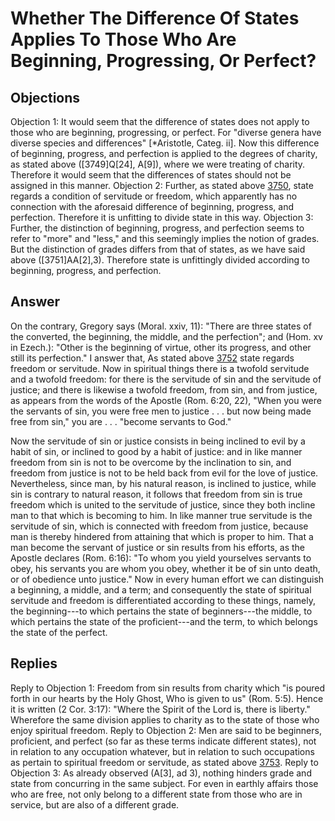 # Whether The Difference Of States Applies To Those Who Are Beginning, Progressing, Or Perfect?
## Objections
Objection 1: It would seem that the difference of states does not apply to those who are beginning, progressing, or perfect. For "diverse genera have diverse species and differences" [*Aristotle, Categ. ii]. Now this difference of beginning, progress, and perfection is applied to the degrees of charity, as stated above ([3749]Q[24], A[9]), where we were treating of charity. Therefore it would seem that the differences of states should not be assigned in this manner.
Objection 2: Further, as stated above [3750](A[1]), state regards a condition of servitude or freedom, which apparently has no connection with the aforesaid difference of beginning, progress, and perfection. Therefore it is unfitting to divide state in this way.
Objection 3: Further, the distinction of beginning, progress, and perfection seems to refer to "more" and "less," and this seemingly implies the notion of grades. But the distinction of grades differs from that of states, as we have said above ([3751]AA[2],3). Therefore state is unfittingly divided according to beginning, progress, and perfection.
## Answer
On the contrary, Gregory says (Moral. xxiv, 11): "There are three states of the converted, the beginning, the middle, and the perfection"; and (Hom. xv in Ezech.): "Other is the beginning of virtue, other its progress, and other still its perfection."
I answer that, As stated above [3752](A[1]) state regards freedom or servitude. Now in spiritual things there is a twofold servitude and a twofold freedom: for there is the servitude of sin and the servitude of justice; and there is likewise a twofold freedom, from sin, and from justice, as appears from the words of the Apostle (Rom. 6:20, 22), "When you were the servants of sin, you were free men to justice . . . but now being made free from sin," you are . . . "become servants to God."

Now the servitude of sin or justice consists in being inclined to evil by a habit of sin, or inclined to good by a habit of justice: and in like manner freedom from sin is not to be overcome by the inclination to sin, and freedom from justice is not to be held back from evil for the love of justice. Nevertheless, since man, by his natural reason, is inclined to justice, while sin is contrary to natural reason, it follows that freedom from sin is true freedom which is united to the servitude of justice, since they both incline man to that which is becoming to him. In like manner true servitude is the servitude of sin, which is connected with freedom from justice, because man is thereby hindered from attaining that which is proper to him. That a man become the servant of justice or sin results from his efforts, as the Apostle declares (Rom. 6:16): "To whom you yield yourselves servants to obey, his servants you are whom you obey, whether it be of sin unto death, or of obedience unto justice." Now in every human effort we can distinguish a beginning, a middle, and a term; and consequently the state of spiritual servitude and freedom is differentiated according to these things, namely, the beginning---to which pertains the state of beginners---the middle, to which pertains the state of the proficient---and the term, to which belongs the state of the perfect.
## Replies
Reply to Objection 1: Freedom from sin results from charity which "is poured forth in our hearts by the Holy Ghost, Who is given to us" (Rom. 5:5). Hence it is written (2 Cor. 3:17): "Where the Spirit of the Lord is, there is liberty." Wherefore the same division applies to charity as to the state of those who enjoy spiritual freedom.
Reply to Objection 2: Men are said to be beginners, proficient, and perfect (so far as these terms indicate different states), not in relation to any occupation whatever, but in relation to such occupations as pertain to spiritual freedom or servitude, as stated above [3753](A[1]).
Reply to Objection 3: As already observed (A[3], ad 3), nothing hinders grade and state from concurring in the same subject. For even in earthly affairs those who are free, not only belong to a different state from those who are in service, but are also of a different grade.